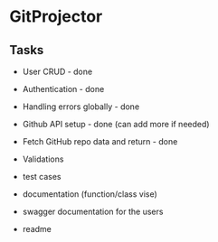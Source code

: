 # GitProjector

## Tasks

- User CRUD - done

- Authentication - done

- Handling errors globally - done

- Github API setup - done (can add more if needed)

- Fetch GitHub repo data and return - done

- Validations

- test cases

- documentation (function/class vise)

- swagger documentation for the users

- readme